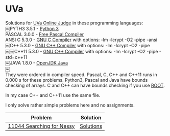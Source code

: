 # UVa
Solutions for [UVa Online Judge](https://uva.onlinejudge.org/) in these programming languages:  
￼PYTH3 3.5.1 - [Python 3](https://www.tutorialspoint.com/execute_python3_online.php)  
PASCAL 3.0.0 - [Free Pascal Compiler](https://www.tutorialspoint.com/compile_pascal_online.php)  
ANSI C 5.3.0 - [GNU C Compiler](https://www.tutorialspoint.com/compile_c99_online.php) with options: -lm -lcrypt -O2 -pipe -ansi  
￼C++ 5.3.0 - [GNU C++ Compiler](https://www.tutorialspoint.com/compile_cpp_online.php) with options: -lm -lcrypt -O2 -pipe  
￼￼C++11 5.3.0 - [GNU C++ Compiler](https://www.tutorialspoint.com/compile_cpp11_online.php) with options: -lm -lcrypt -O2 -pipe -std=c++11  
￼JAVA 1.8.0 - [OpenJDK Java](https://www.tutorialspoint.com/compile_java8_online.php)  
￼  
They were ordered in compiler speed. Pascal, C, C++ and C++11 runs in 0.000 s for these problems. Python3, Pascal and Java have
bounds checking of arrays. C and C++ can have bounds checking if you use [ROOT](https://github.com/mobluse/uva/blob/master/root-system.md).
  
In my case C++ and C++11 use the same file.
  
I only solve rather simple problems here and no assignments.

| Problem | Solution |
| ------- | -------- |
| [11044	Searching for Nessy](https://uva.onlinejudge.org/index.php?option=com_onlinejudge&Itemid=8&page=show_problem&problem=1985) | [Solutions](https://github.com/mobluse/uva/tree/master/11044) |
